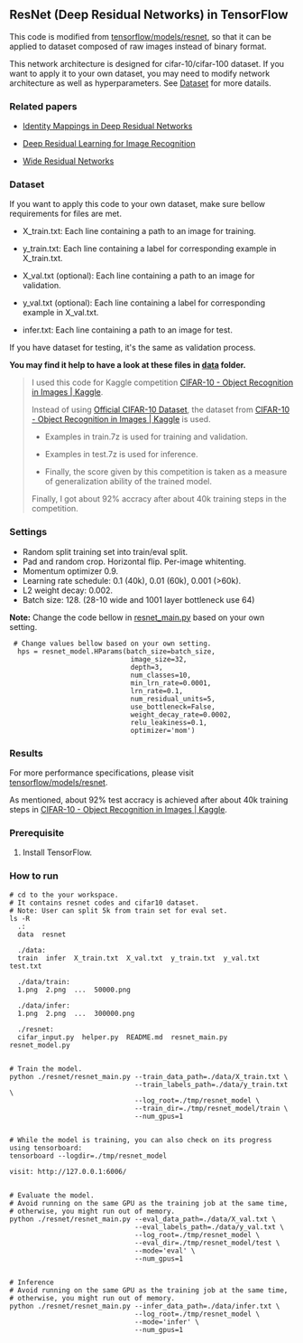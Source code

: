 ## ResNet (Deep Residual Networks) in TensorFlow

This code is modified from [tensorflow/models/resnet](https://github.com/tensorflow/models/tree/master/resnet), so that it can be applied to dataset composed of raw images instead of binary format. 

This network architecture is designed for cifar-10/cifar-100 dataset. If you want to apply it to your own dataset, you may need to modify network architecture as well as hyperparameters. See [Dataset](#dataset) for more datails.


### Related papers

- [Identity Mappings in Deep Residual Networks](https://arxiv.org/pdf/1603.05027v2.pdf)

- [Deep Residual Learning for Image Recognition](https://arxiv.org/pdf/1512.03385v1.pdf)

- [Wide Residual Networks](https://arxiv.org/pdf/1605.07146v1.pdf)


### Dataset

If you want to apply this code to your own dataset, make sure bellow requirements for files are met.

- X_train.txt: Each line containing a path to an image for training.

- y_train.txt: Each line containing a label for corresponding example in X_train.txt.
&nbsp;

- X_val.txt (optional): Each line containing a path to an image for validation.

- y_val.txt (optional): Each line containing a label for corresponding example in X_val.txt.
&nbsp;

- infer.txt: Each line containing a path to an image for test.
&nbsp;

If you have dataset for testing, it's the same as validation process.

**You may find it help to have a look at these files in [data](https://github.com/watsonyanghx/ResNet_TensorFlow/tree/master/data) folder.**

> I used this code for Kaggle competition [CIFAR-10 - Object Recognition in Images | Kaggle](https://www.kaggle.com/c/cifar-10/data).
>
> Instead of using [Official CIFAR-10 Dataset](https://www.cs.toronto.edu/~kriz/cifar.html), the dataset from [CIFAR-10 - Object Recognition in Images | Kaggle](https://www.kaggle.com/c/cifar-10/data) is used.
> 
>   - Examples in train.7z is used for training and validation. 
> 
>   - Examples in test.7z is used for inference. 
> 
>   - Finally, the score given by this competition is taken as a measure of generalization ability of the trained model. 
> 
> Finally, I got about 92% accracy after about 40k training steps in the competition.


### Settings

* Random split training set into train/eval split.
* Pad and random crop. Horizontal flip. Per-image whitenting. 
* Momentum optimizer 0.9.
* Learning rate schedule: 0.1 (40k), 0.01 (60k), 0.001 (>60k).
* L2 weight decay: 0.002.
* Batch size: 128. (28-10 wide and 1001 layer bottleneck use 64)



**Note:** Change the code bellow in [resnet_main.py](https://github.com/watsonyanghx/ResNet_TensorFlow/blob/master/resnet/resnet_main.py#L241) based on your own setting.

```shell
 # Change values bellow based on your own setting.
  hps = resnet_model.HParams(batch_size=batch_size,
                              image_size=32,
                              depth=3,
                              num_classes=10,
                              min_lrn_rate=0.0001,
                              lrn_rate=0.1,
                              num_residual_units=5,
                              use_bottleneck=False,
                              weight_decay_rate=0.0002,
                              relu_leakiness=0.1,
                              optimizer='mom')
```


### Results

For more performance specifications, please visit [tensorflow/models/resnet](https://github.com/tensorflow/models/tree/master/resnet).

As mentioned, about 92% test accracy is achieved after about 40k training steps in [CIFAR-10 - Object Recognition in Images | Kaggle](https://www.kaggle.com/c/cifar-10/data).


### Prerequisite

1. Install TensorFlow.


### How to run

```shell
# cd to the your workspace.
# It contains resnet codes and cifar10 dataset.
# Note: User can split 5k from train set for eval set.
ls -R
  .:
  data  resnet

  ./data:
  train  infer  X_train.txt  X_val.txt  y_train.txt  y_val.txt  test.txt

  ./data/train:
  1.png  2.png  ...  50000.png

  ./data/infer:
  1.png  2.png  ...  300000.png

  ./resnet:
  cifar_input.py  helper.py  README.md  resnet_main.py  resnet_model.py


# Train the model.
python ./resnet/resnet_main.py --train_data_path=./data/X_train.txt \
                               --train_labels_path=./data/y_train.txt \
                               --log_root=./tmp/resnet_model \
                               --train_dir=./tmp/resnet_model/train \
                               --num_gpus=1


# While the model is training, you can also check on its progress using tensorboard:
tensorboard --logdir=./tmp/resnet_model

visit: http://127.0.0.1:6006/


# Evaluate the model.
# Avoid running on the same GPU as the training job at the same time,
# otherwise, you might run out of memory.
python ./resnet/resnet_main.py --eval_data_path=./data/X_val.txt \
                               --eval_labels_path=./data/y_val.txt \
                               --log_root=./tmp/resnet_model \
                               --eval_dir=./tmp/resnet_model/test \
                               --mode='eval' \
                               --num_gpus=1


# Inference
# Avoid running on the same GPU as the training job at the same time,
# otherwise, you might run out of memory.
python ./resnet/resnet_main.py --infer_data_path=./data/infer.txt \
                               --log_root=./tmp/resnet_model \
                               --mode='infer' \
                               --num_gpus=1
```

